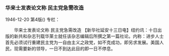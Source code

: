 ### 华来士发表论文称  民主党急需改造

1946-12-20
第4版()
专栏：

　　华来士发表论文称
    民主党急需改造
    【新华社延安十三日电】纽约讯：十日出版的新共和杂志刊载华莱士就任该杂志编辑后所撰之第一篇社论。内称：进步人士首先必须试行重建民主党为一自由主义之政党，如不克成功，即另求发展。美国人民，现需要新的领导，一日不到达此目的即一日不停息。
